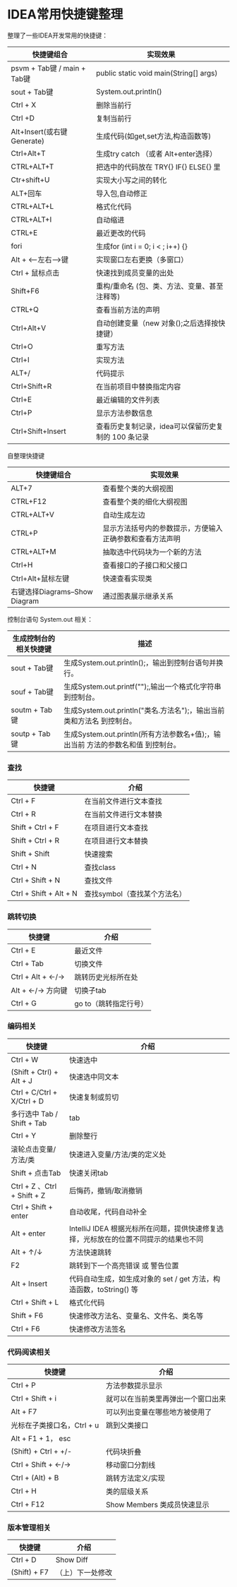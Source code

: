 # IDEA常用快捷键整理

整理了一些IDEA开发常用的快捷键：

| 快捷键组合                  | 实现效果                                            |
| --------------------------- | --------------------------------------------------- |
| psvm + Tab键 / main + Tab键 | public static void main(String[] args)              |
| sout + Tab键                | System.out.println()                                |
| Ctrl + X                    | 删除当前行                                          |
| Ctrl +D                     | 复制当前行                                          |
| Alt+Insert(或右键Generate)  | 生成代码(如get,set方法,构造函数等)                  |
| Ctrl+Alt+T                  | 生成try catch （或者 Alt+enter选择）                |
| CTRL+ALT+T                  | 把选中的代码放在 TRY{} IF{} ELSE{} 里               |
| Ctr+shift+U                 | 实现大小写之间的转化                                |
| ALT+回车                    | 导入包,自动修正                                     |
| CTRL+ALT+L                  | 格式化代码                                          |
| CTRL+ALT+I                  | 自动缩进                                            |
| CTRL+E                      | 最近更改的代码                                      |
| fori                        | 生成for (int i = 0; i < ; i++) {}                   |
| Alt + <–左右–>键            | 实现窗口左右更换（多窗口）                          |
| Ctrl + 鼠标点击             | 快速找到成员变量的出处                              |
| Shift+F6                    | 重构/重命名 (包、类、方法、变量、甚至注释等)        |
| CTRL+Q                      | 查看当前方法的声明                                  |
| Ctrl+Alt+V                  | 自动创建变量（new 对象();之后选择按快捷键）         |
| Ctrl+O                      | 重写方法                                            |
| Ctrl+I                      | 实现方法                                            |
| ALT+/                       | 代码提示                                            |
| Ctrl+Shift+R                | 在当前项目中替换指定内容                            |
| Ctrl+E                      | 最近编辑的文件列表                                  |
| Ctrl+P                      | 显示方法参数信息                                    |
| Ctrl+Shift+Insert           | 查看历史复制记录，idea可以保留历史复制的 100 条记录 |

自整理快捷键

| 快捷键组合                    | 实现效果                                                 |
| ----------------------------- | -------------------------------------------------------- |
| ALT+7                         | 查看整个类的大纲视图                                     |
| CTRL+F12                      | 查看整个类的细化大纲视图                                 |
| CTRL+ALT+V                    | 自动生成左边                                             |
| CTRL+P                        | 显示方法括号内的参数提示，方便输入正确参数和查看方法声明 |
| CTRL+ALT+M                    | 抽取选中代码块为一个新的方法                             |
| Ctrl+H                        | 查看接口的子接口和父接口                                 |
| Ctrl+Alt+鼠标左键             | 快速查看实现类                                           |
| 右键选择Diagrams–Show Diagram | 通过图表展示继承关系                                     |

控制台语句 System.out 相关：

| 生成控制台的相关快捷键 | 描述                                                         |
| ---------------------- | ------------------------------------------------------------ |
| sout + Tab键           | 生成System.out.println();，输出到控制台语句并换行。          |
| souf + Tab键           | 生成System.out.printf("");,输出一个格式化字符串到控制台。    |
| soutm + Tab键          | 生成System.out.println("类名.方法名");，输出当前 类和方法名 到控制台。 |
| soutp + Tab键          | 生成System.out.println(所有方法参数名+值);，输出当前 方法的参数名和值 到控制台。 |

### 查找

| 快捷键                 | 介绍                         |
| ---------------------- | ---------------------------- |
| Ctrl + F               | 在当前文件进行文本查找       |
| Ctrl + R               | 在当前文件进行文本替换       |
| Shift + Ctrl + F       | 在项目进行文本查找           |
| Shift + Ctrl + R       | 在项目进行文本替换           |
| Shift + Shift          | 快速搜索                     |
| Ctrl + N               | 查找class                    |
| Ctrl + Shift + N       | 查找文件                     |
| Ctrl + Shift + Alt + N | 查找symbol（查找某个方法名） |

### 跳转切换

| 快捷键           | 介绍                  |
| ---------------- | --------------------- |
| Ctrl + E         | 最近文件              |
| Ctrl + Tab       | 切换文件              |
| Ctrl + Alt + ←/→ | 跳转历史光标所在处    |
| Alt + ←/→ 方向键 | 切换子tab             |
| Ctrl + G         | go to（跳转指定行号） |

### 编码相关

| 快捷键                      | 介绍                                                         |
| --------------------------- | ------------------------------------------------------------ |
| Ctrl + W                    | 快速选中                                                     |
| (Shift + Ctrl) + Alt + J    | 快速选中同文本                                               |
| Ctrl + C/Ctrl + X/Ctrl + D  | 快速复制或剪切                                               |
| 多行选中 Tab / Shift + Tab  | tab                                                          |
| Ctrl + Y                    | 删除整行                                                     |
| 滚轮点击变量/方法/类        | 快速进入变量/方法/类的定义处                                 |
| Shift + 点击Tab             | 快速关闭tab                                                  |
| Ctrl + Z 、Ctrl + Shift + Z | 后悔药，撤销/取消撤销                                        |
| Ctrl + Shift + enter        | 自动收尾，代码自动补全                                       |
| Alt + enter                 | IntelliJ IDEA 根据光标所在问题，提供快速修复选择，光标放在的位置不同提示的结果也不同 |
| Alt + ↑/↓                   | 方法快速跳转                                                 |
| F2                          | 跳转到下一个高亮错误 或 警告位置                             |
| Alt + Insert                | 代码自动生成，如生成对象的 set / get 方法，构造函数，toString() 等 |
| Ctrl + Shift + L            | 格式化代码                                                   |
| Shift + F6                  | 快速修改方法名、变量名、文件名、类名等                       |
| Ctrl + F6                   | 快速修改方法签名                                             |

### 代码阅读相关

| 快捷键                     | 介绍                               |
| -------------------------- | ---------------------------------- |
| Ctrl + P                   | 方法参数提示显示                   |
| Ctrl + Shift + i           | 就可以在当前类里再弹出一个窗口出来 |
| Alt + F7                   | 可以列出变量在哪些地方被使用了     |
| 光标在子类接口名，Ctrl + u | 跳到父类接口                       |
| Alt + F1 + 1， esc         |                                    |
| (Shift) + Ctrl + +/-       | 代码块折叠                         |
| Ctrl + Shift + ←/→         | 移动窗口分割线                     |
| Ctrl + (Alt) + B           | 跳转方法定义/实现                  |
| Ctrl + H                   | 类的层级关系                       |
| Ctrl + F12                 | Show Members 类成员快速显示        |

### 版本管理相关

| 快捷键       | 介绍             |
| ------------ | ---------------- |
| Ctrl + D     | Show Diff        |
| (Shift) + F7 | （上）下一处修改 |